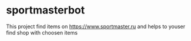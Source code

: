 # sportmasterbot

This project find items on https://www.sportmaster.ru and helps to youser find shop with choosen items